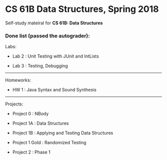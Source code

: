 # CS 61B Data Structures, Spring 2018

Self-study mateiral for **CS 61B: Data Structures**

### Done list (passed the autograder):

Labs:

- Lab 2 : Unit Testing with JUnit and IntLists

- Lab 3 : Testing, Debugging

---

Homeworks:

- HW 1 : Java Syntax and Sound Synthesis

---

Projects:

- Project 0 : NBody

- Project 1A : Data Structures
- Project 1B : Applying and Testing Data Structures
- Project 1 Gold : Randomized Testing
- Project 2 : Phase 1
